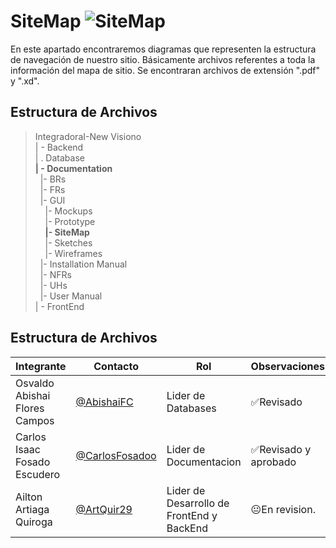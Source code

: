 # SiteMap  ![SiteMap](https://img.shields.io/badge/Site-Map-red)


En este apartado encontraremos diagramas que representen la estructura de navegación de nuestro sitio. Básicamente archivos referentes a toda la información del mapa de sitio. Se encontraran archivos de extensión ".pdf" y ".xd".

## Estructura de Archivos

>IntegradoraI-New Visiono<br>
>| - Backend <br>
>| . Database<br>
>**| - Documentation**<br>
>&nbsp;&nbsp;|- BRs<br>
>&nbsp;&nbsp;|- FRs<br>
>&nbsp;&nbsp;|- GUI<br>
>&nbsp;&nbsp;&nbsp;&nbsp;|- Mockups<br>
>&nbsp;&nbsp;&nbsp;&nbsp;|- Prototype<br>
>&nbsp;&nbsp;&nbsp;&nbsp;**|- SiteMap**<br>
>&nbsp;&nbsp;&nbsp;&nbsp;|- Sketches<br>
>&nbsp;&nbsp;&nbsp;&nbsp;|- Wireframes<br>
>&nbsp;&nbsp;|- Installation Manual<br>
>&nbsp;&nbsp;|- NFRs<br>
>&nbsp;&nbsp;|- UHs<br>
>&nbsp;&nbsp;|- User Manual<br>
>| - FrontEnd

## Estructura de Archivos
|Integrante|Contacto|Rol|Observaciones|
|------------|--------|---|---|
|Osvaldo Abishai Flores Campos|[@AbishaiFC](https://github.com/AbishaiFC)|Lider de Databases|✅Revisado|
|Carlos Isaac Fosado Escudero|[@CarlosFosadoo](https://github.com/CarlosFosadoo)|Lider de Documentacion|✅Revisado y aprobado|
|Ailton Artiaga Quiroga|[@ArtQuir29](https://github.com/ArtQuir29)|Lider de Desarrollo de FrontEnd y BackEnd | 😐En revision.|
